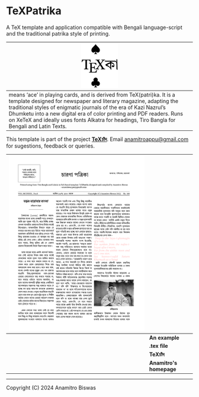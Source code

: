 # TeXPatrika
A TeX template and application compatible with Bengali language-script and the traditional patrika style of printing.

| <img src="texka1.png" alt="drawing" width="100"/> |
| --- |
| means ‘ace’ in playing cards, and is derived from TeX(patri)ka. It is a template designed for newspaper and literary magazine, adapting the traditional styles of enigmatic journals of the era of Kazi Nazrul’s Dhumketu into a new digital era of color printing and PDF readers. Runs on XeTeX and ideally uses fonts Alkatra for headings, Tiro Bangla for Bengali and Latin Texts. |

This template is part of the project [**TeXচাঁদ**](https://anamitro.github.io/TeXchand). Email anamitroappu@gmail.com for sugestions, feedback or queries.

| ![](texka2.png) | |
| --- | --- |
| | **An example** |
| | **.tex file** |
| | **TeXচাঁদ** |
| |**Anamitro's homepage** |

___

Copyright (C) 2024 Anamitro Biswas
